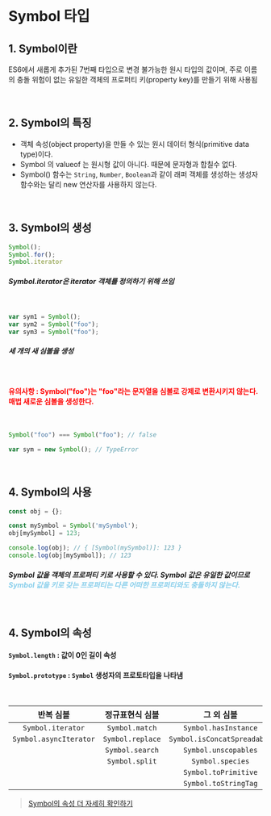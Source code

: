 <br>

# Symbol 타입

## 1. Symbol이란
ES6에서 새롭게 추가된 7번째 타입으로 변경 불가능한 원시 타입의 값이며, 주로 이름의 충돌 위험이 없는 유일한 객체의 프로퍼티 키(property key)를 만들기 위해 사용됨

<br>

## 2. Symbol의 특징
- 객체 속성(object property)을 만들 수 있는 원시 데이터 형식(primitive data type)이다.
- Symbol 의 valueof 는 원시형 값이 아니다. 때문에 문자형과 합칠수 없다.
- Symbol() 함수는 `String`, `Number`, `Boolean`과 같이 래퍼 객체를 생성하는 생성자 함수와는 달리 new 연산자를 사용하지 않는다.

<br>

## 3. Symbol의 생성
```javaScript
Symbol();
Symbol.for();
Symbol.iterator
```
##### Symbol.iterator은 iterator 객체를 정의하기 위해 쓰임
<br>

```javaScript
var sym1 = Symbol();
var sym2 = Symbol("foo");
var sym3 = Symbol("foo");
```
##### 세 개의 새 심볼을 생성
<br>

#### <span style="color:red">유의사항 : Symbol("foo")는 "foo"라는 문자열을 심볼로 강제로 변환시키지 않는다. 매법 새로운 심볼을 생성한다.</span>
<br>

```javaScript
Symbol("foo") === Symbol("foo"); // false
```
```javaScript
var sym = new Symbol(); // TypeError
```

<br>

## 4. Symbol의 사용

```javaScript
const obj = {};

const mySymbol = Symbol('mySymbol');
obj[mySymbol] = 123;

console.log(obj); // { [Symbol(mySymbol)]: 123 }
console.log(obj[mySymbol]); // 123
```
##### Symbol 값을 객체의 프로퍼티 키로 사용할 수 있다. Symbol 값은 유일한 값이므로 <span style="color:skyblue">**Symbol 값을 키로 갖는 프로퍼티는 다른 어떠한 프로퍼티와도 충돌하지 않는다.**</span>

<br>

## 4. Symbol의 속성

#### `Symbol.length` : 값이 0인 길이 속성
#### `Symbol.prototype` : `Symbol` 생성자의 프로토타입을 나타냄

<br>

|반복 심볼|정규표현식 심볼|그 외 심볼|
|:---:|:---:|:---:|
|`Symbol.iterator`|	`Symbol.match`|`Symbol.hasInstance`|
|`Symbol.asyncIterator`|`Symbol.replace`|`Symbol.isConcatSpreadable`|
||`Symbol.search`|`Symbol.unscopables`|
||`Symbol.split`|`Symbol.species`|
|||`Symbol.toPrimitive`|
|||`Symbol.toStringTag`|

> [Symbol의 속성 더 자세히 확인하기](https://developer.mozilla.org/ko/docs/Web/JavaScript/Reference/Global_Objects/Symbol)